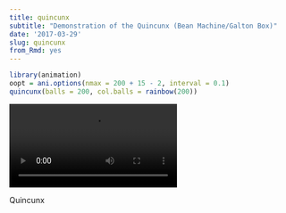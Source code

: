 ```yaml
---
title: quincunx
subtitle: "Demonstration of the Quincunx (Bean Machine/Galton Box)"
date: '2017-03-29'
slug: quincunx
from_Rmd: yes
---
```



```r
library(animation)
oopt = ani.options(nmax = 200 + 15 - 2, interval = 0.1)
quincunx(balls = 200, col.balls = rainbow(200))
```

<video controls loop autoplay><source src="https://assets.yihui.name/figures/animation/example/quincunx/demo-a-.mp4" /><p>Quincunx</p></video>
